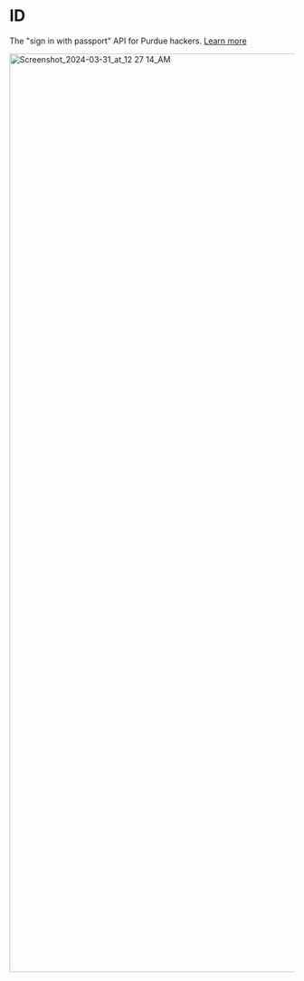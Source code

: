 # ID

The "sign in with passport" API for Purdue hackers. [Learn more](https://blog.purduehackers.com/posts/papers-please)

<img width="1624" alt="Screenshot_2024-03-31_at_12 27 14_AM" src="https://github.com/purduehackers/id/assets/14811170/97b4250c-fcea-4cd2-bf7c-5da4b73b199b">
